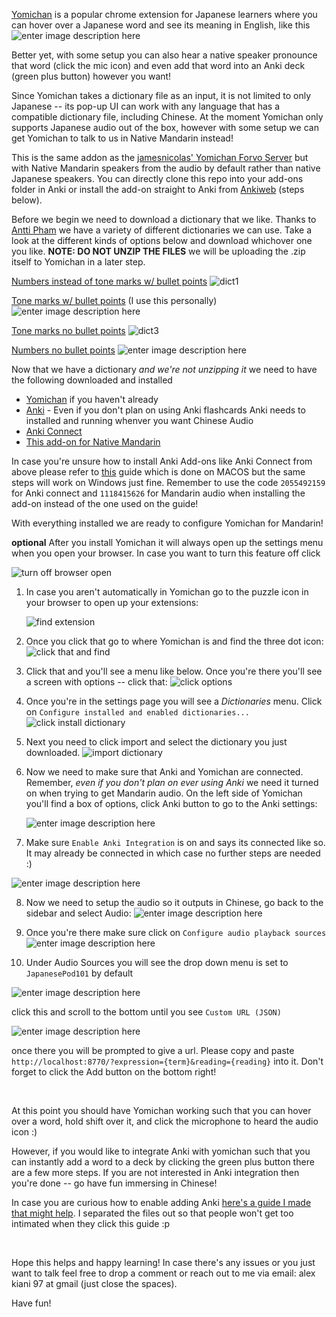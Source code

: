 [Yomichan](https://foosoft.net/projects/yomichan/) is a popular chrome extension for Japanese learners where you can hover over a Japanese word and see its meaning in English, like this
![enter image description here](https://miro.medium.com/max/1044/1*Ep4UPSzg0eqcHfTEEtCB7g.png)

Better yet, with some setup you can also hear a native speaker pronounce that word (click the mic icon) and even add that word into an Anki deck (green plus button) however you want! 

Since Yomichan takes a dictionary file as an input, it is not limited to only Japanese -- its pop-up UI can work with any language that has a compatible dictionary file, including Chinese. At the moment Yomichan only supports Japanese audio out of the box, however with some setup we can get Yomichan to talk to us in Native Mandarin instead!

This is the same addon as the [jamesnicolas' Yomichan Forvo Server](https://github.com/jamesnicolas/yomichan-forvo-server) but with Native Mandarin speakers from the audio by default rather than native Japanese speakers. You can directly clone this repo into your add-ons folder in Anki or install the add-on straight to Anki from [Ankiweb](https://ankiweb.net/shared/info/1118415626) (steps below). 

Before we begin we need to download a dictionary that we like. Thanks to  [Antti Pham](https://github.com/anttipham) we have a variety of different dictionaries we can use. Take a look at the different kinds of options below and download whichover one you like. **NOTE: DO NOT UNZIP THE FILES** we will be uploading the .zip itself to Yomichan in a later step. 

[Numbers instead of tone marks w/ bullet points](https://github.com/anttipham/cc-cedict-for-yomichan/releases/download/v1.1/CC-CEDICT.bullet.points.+.number.pinyin.zip)
![dict1](https://imgur.com/S5JxlMA.jpg)

[Tone marks w/ bullet points](https://github.com/anttipham/cc-cedict-for-yomichan/releases/download/v1.1/CC-CEDICT.bullet.points.zip)  (I use this personally)
![enter image description here](https://imgur.com/vixUCG3.jpg)

[Tone marks no bullet points](https://github.com/anttipham/cc-cedict-for-yomichan/releases/download/v1.1/CC-CEDICT.normal.zip)
![dict3](https://imgur.com/rFsxgrg.jpg)

[Numbers no bullet points](https://github.com/anttipham/cc-cedict-for-yomichan/releases/download/v1.1/CC-CEDICT.number.pinyin.zip)
![enter image description here](https://imgur.com/ZwlJC7Z.jpg)

Now that we have a dictionary *and we're not unzipping it* we need to have the following downloaded and installed

*   [Yomichan](https://foosoft.net/projects/yomichan/) if you haven't already 
*   [Anki](https://apps.ankiweb.net) - Even if you don't plan on using Anki flashcards Anki needs to installed and running whenver you want Chinese Audio
*   [Anki Connect](https://ankiweb.net/shared/info/2055492159)
* [This add-on for Native Mandarin](https://ankiweb.net/shared/info/1118415626)

In case you're unsure how to install Anki Add-ons like Anki Connect from above please refer to [this](https://scrubsjourney.com/how-to-add-anki-add-ons/) guide which is done on MACOS but the same steps will work on Windows just fine. Remember to use the code `2055492159` for Anki connect and `1118415626` for Mandarin audio when installing the add-on instead of the one used on the guide!

With everything installed we are ready to configure Yomichan for Mandarin!

**optional**
After you install Yomichan it will always open up the settings menu when you open your browser. In case you want to turn this feature off click 


![turn off browser open](https://i.imgur.com/JG1FW76.jpg)


1.  In case you aren't automatically in Yomichan go to the puzzle icon in your browser to open up your extensions: 

      ![find extension](https://imgur.com/iHZdif1.jpg)

2. Once you click that go to where Yomichan is and find the three dot icon:
	![click that and find ](https://imgur.com/6qMkV0e.jpg)
	
3. Click that and you'll see a menu like below. Once you're there you'll see a screen with options -- click that:
![click options](https://imgur.com/EXAjlYH.jpg)

4. Once you're in the settings page you will see a *Dictionaries* menu. Click on `Configure installed and enabled dictionaries...`
![click install dictionary](https://imgur.com/1oAs3KC.jpg)

5. Next you need to click import and select the dictionary you just downloaded. 
 ![import dictionary](https://imgur.com/vq78tfg.jpg)


6. Now we need to make sure that Anki and Yomichan are connected. Remember, *even if you don't plan on ever using Anki* we need it turned on when trying to get Mandarin audio. On the left side of Yomichan you'll find a box of options, click Anki button to go to the Anki settings:

   ![enter image description here](https://imgur.com/lfUDbd9.jpg)

7. Make sure `Enable Anki Integration` is on and says its connected like so. It may already be connected in which case no further steps are needed :) 

![enter image description here](https://imgur.com/DCw8UKU.jpg)

8. Now we need to setup the audio so it outputs in Chinese, go back to the sidebar and select Audio:
![enter image description here](https://imgur.com/yUm5q8h.jpg)

9. Once you're there make sure click on `Configure audio playback sources` 
![enter image description here](https://imgur.com/b5KEKmo.jpg) 

10. Under Audio Sources you will see the drop down menu is set to `JapanesePod101` by default

![enter image description here](https://imgur.com/2t0Kxhe.jpg)

click this and scroll to the bottom until you see `Custom URL (JSON)`

![enter image description here](https://imgur.com/smpfM6v.jpg)

once there you will be prompted to give a url. Please copy and paste `http://localhost:8770/?expression={term}&reading={reading}` into it. Don't forget to click the Add button on the bottom right! 


 <br/>

At this point you should have Yomichan working such that you can hover over a word, hold shift over it, and click the microphone to heard the audio icon :) 

However, if you would like to integrate Anki with yomichan such that you can instantly add a word to a deck by clicking the green plus button there are a few more steps. If you are not interested in Anki integration then you're done -- go have fun immersing in Chinese! 

In case you are curious how to enable adding Anki [here's a guide I made that might help](https://github.com/alexkiani/yomichan-forvo-server/blob/mandarin/anki%20setup.md). I separated the files out so that people won't get too intimated when they click this guide :p 


<br/>

Hope this helps and happy learning! In case there's any issues or you just want to talk feel free to drop a comment or reach out to me via email: alex kiani 97 at gmail (just close the spaces).

Have fun!